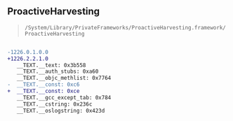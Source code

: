 ## ProactiveHarvesting

> `/System/Library/PrivateFrameworks/ProactiveHarvesting.framework/ProactiveHarvesting`

```diff

-1226.0.1.0.0
+1226.2.2.1.0
   __TEXT.__text: 0x3b558
   __TEXT.__auth_stubs: 0xa60
   __TEXT.__objc_methlist: 0x7764
-  __TEXT.__const: 0xc6
+  __TEXT.__const: 0xce
   __TEXT.__gcc_except_tab: 0x784
   __TEXT.__cstring: 0x236c
   __TEXT.__oslogstring: 0x423d

```
